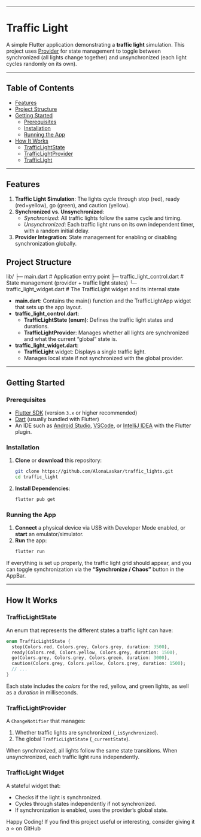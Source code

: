 
---

# Traffic Light 

A simple Flutter application demonstrating a **traffic light** simulation. This project uses [Provider](https://pub.dev/packages/provider) for state management to toggle between synchronized (all lights change together) and unsynchronized (each light cycles randomly on its own).

---

## Table of Contents

- [Features](#features)
- [Project Structure](#project-structure)
- [Getting Started](#getting-started)
  - [Prerequisites](#prerequisites)
  - [Installation](#installation)
  - [Running the App](#running-the-app)
- [How It Works](#how-it-works)
  - [TrafficLightState](#trafficlightstate)
  - [TrafficLightProvider](#trafficlightprovider)
  - [TrafficLight](#trafficlight-widget)


---

## Features

1. **Traffic Light Simulation**: The lights cycle through stop (red), ready (red+yellow), go (green), and caution (yellow).
2. **Synchronized vs. Unsynchronized**:
   - *Synchronized*: All traffic lights follow the same cycle and timing.
   - *Unsynchronized*: Each traffic light runs on its own independent timer, with a random initial delay.
3. **Provider Integration**: State management for enabling or disabling synchronization globally.


## Project Structure

lib/
├─ main.dart                   # Application entry point
├─ traffic_light_control.dart  # State management (provider + traffic light states)
└─ traffic_light_widget.dart   # The TrafficLight widget and its internal state


- **main.dart**: Contains the main() function and the TrafficLightApp widget that sets up the app layout.
- **traffic_light_control.dart**:  
  - **TrafficLightState (enum)**: Defines the traffic light states and durations.  
  - **TrafficLightProvider**: Manages whether all lights are synchronized and what the current “global” state is.
- **traffic_light_widget.dart**:  
  - **TrafficLight** widget: Displays a single traffic light.  
  - Manages local state if not synchronized with the global provider.

---

## Getting Started

### Prerequisites

- [Flutter SDK](https://docs.flutter.dev/get-started/install) (version `3.x` or higher recommended)
- [Dart](https://dart.dev/get-dart) (usually bundled with Flutter)
- An IDE such as [Android Studio](https://developer.android.com/studio), [VSCode](https://code.visualstudio.com/), or [IntelliJ IDEA](https://www.jetbrains.com/idea/) with the Flutter plugin.

### Installation

1. **Clone** or **download** this repository:
   ```bash
   git clone https://github.com/AlonaLaskar/traffic_lights.git 
   cd traffic_light
   ```

2. **Install Dependencies**:
   ```bash
   flutter pub get
   ```

### Running the App

1. **Connect** a physical device via USB with Developer Mode enabled, or **start** an emulator/simulator.
2. **Run** the app:
   ```bash
   flutter run
   ```

If everything is set up properly, the traffic light grid should appear, and you can toggle synchronization via the **“Synchronize / Chaos”** button in the AppBar.

---

## How It Works

### TrafficLightState

An enum that represents the different states a traffic light can have:
```dart
enum TrafficLightState {
  stop(Colors.red, Colors.grey, Colors.grey, duration: 3500),
  ready(Colors.red, Colors.yellow, Colors.grey, duration: 1500),
  go(Colors.grey, Colors.grey, Colors.green, duration: 3000),
  caution(Colors.grey, Colors.yellow, Colors.grey, duration: 1500);
  // ...
}
```
Each state includes the *colors* for the red, yellow, and green lights, as well as a *duration* in milliseconds.

### TrafficLightProvider

A `ChangeNotifier` that manages:
1. Whether traffic lights are synchronized (`_isSynchronized`).
2. The global `TrafficLightState` (`_currentState`).

When synchronized, all lights follow the same state transitions. When unsynchronized, each traffic light runs independently.

### TrafficLight Widget

A stateful widget that:
- Checks if the light is synchronized.
- Cycles through states independently if not synchronized.
- If synchronization is enabled, uses the provider’s global state.



Happy Coding! If you find this project useful or interesting, consider giving it a ⭐ on GitHub

